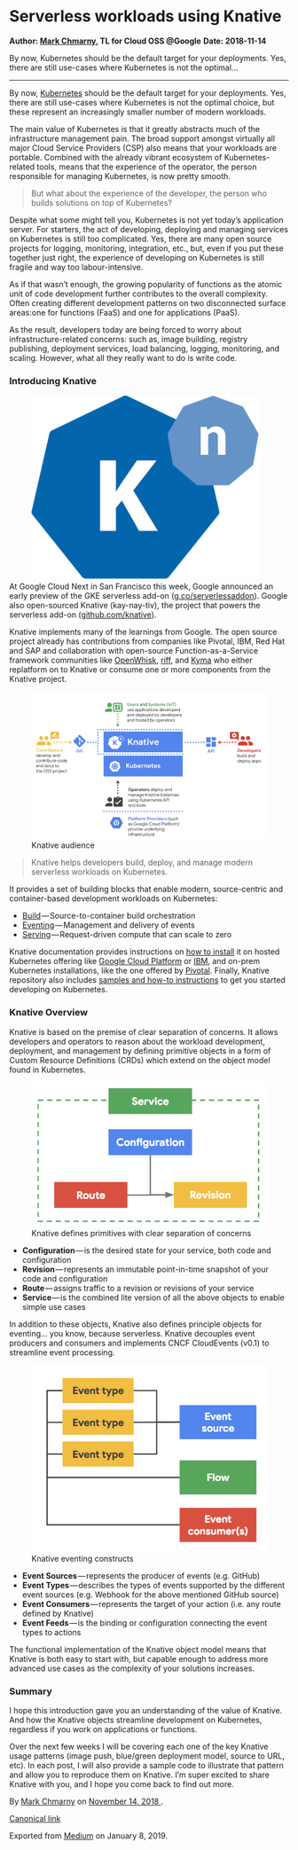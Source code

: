 # Serverless workloads using Knative

**Author: [Mark Chmarny](https://twitter.com/mchmarny), TL for Cloud OSS @Google**
**Date: 2018-11-14**

  <article class="h-entry">
    <section data-field="description" class="p-summary">
      By now, Kubernetes should be the default target for your deployments. Yes, there are still use-cases where Kubernetes is not the optimal…
    </section>
    <section data-field="body" class="e-content">
      <section name="f298" class="section section--body section--first section--last">
        <div class="section-divider">
          <hr class="section-divider">
        </div>
        <div class="section-content">
          <div class="section-inner sectionLayout--insetColumn">
            <p name="6981" id="6981" class="graf graf--p graf-after--h3">By now, <a href="https://kubernetes.io/" data-href="https://kubernetes.io/" class="markup--anchor markup--p-anchor" rel="noopener" target="_blank">Kubernetes</a> should be the default target for your deployments. Yes, there are still use-cases where Kubernetes is not the optimal choice, but these represent an increasingly smaller number of modern workloads.</p>
            <p name="c063" id="c063" class="graf graf--p graf-after--p">The main value of Kubernetes is that it greatly abstracts much of the infrastructure management pain. The broad support amongst virtually all major Cloud Service Providers (CSP) also means that your workloads are portable. Combined with the already vibrant ecosystem of Kubernetes-related tools, means that the experience of the operator, the person responsible for managing Kubernetes, is now pretty smooth.</p>
            <blockquote name="c1ac" id="c1ac" class="graf graf--blockquote graf-after--p">But what about the experience of the developer, the person who builds solutions on top of Kubernetes?</blockquote>
            <p name="09a5" id="09a5" class="graf graf--p graf-after--blockquote">Despite what some might tell you, Kubernetes is not yet today’s application server. For starters, the act of developing, deploying and managing services on Kubernetes is still too complicated. Yes, there are many open source projects for logging, monitoring, integration, etc., but, even if you put these together just right, the experience of developing on Kubernetes is still fragile and way too labour-intensive.</p>
            <p name="1312" id="1312" class="graf graf--p graf-after--p">As if that wasn’t enough, the growing popularity of functions as the atomic unit of code development further contributes to the overall complexity. Often creating different development patterns on two disconnected surface areas:one for functions (FaaS) and one for applications (PaaS).</p>
            <p name="3f53" id="3f53" class="graf graf--p graf-after--p">As the result, developers today are being forced to worry about infrastructure-related concerns: such as, image building, registry publishing, deployment services, load balancing, logging, monitoring, and scaling. However, what all they really want to do is write code.</p>
            <h3 name="33f0" id="33f0" class="graf graf--h3 graf-after--p">Introducing Knative</h3>
            <figure name="69ac" id="69ac" class="graf graf--figure graf--layoutOutsetLeft graf-after--h3">
              <div class="aspectRatioPlaceholder is-locked" style="max-width: 410px; max-height: 322px;">
                <div class="aspectRatioPlaceholder-fill">
                </div>
                <img class="graf-image" data-image-id="knative.png" data-width="410" data-height="322" src="/blog/images/knative.png">
              </div>
            </figure>
            <p name="aa9b" id="aa9b" class="graf graf--p graf-after--figure">At Google Cloud Next in San Francisco this week, Google announced an early preview of the GKE serverless add-on (<a href="http://g.co/serverlessaddon" data-href="http://g.co/serverlessaddon" class="markup--anchor markup--p-anchor" rel="noopener" target="_blank">g.co/serverlessaddon</a>). Google also open-sourced Knative (kay-nay-tiv), the project that powers the serverless add-on (<a href="https://github.com/knative" data-href="https://github.com/knative" class="markup--anchor markup--p-anchor" rel="noopener" target="_blank">github.com/knative</a>).</p>
            <p name="7c8f" id="7c8f" class="graf graf--p graf-after--p">Knative implements many of the learnings from Google. The open source project already has contributions from companies like Pivotal, IBM, Red Hat and SAP and collaboration with open-source Function-as-a-Service framework communities like <a href="https://github.com/apache/incubator-openwhisk" data-href="https://github.com/apache/incubator-openwhisk" class="markup--anchor markup--p-anchor" rel="noopener" target="_blank">OpenWhisk</a>, <a href="https://github.com/projectriff/riff" data-href="https://github.com/projectriff/riff" class="markup--anchor markup--p-anchor" rel="noopener" target="_blank">riff</a>, and <a href="https://github.com/kyma-project" data-href="https://github.com/kyma-project" class="markup--anchor markup--p-anchor" rel="noopener" target="_blank">Kyma</a> who either replatform on to Knative or consume one or more components from the Knative project.</p>
            <figure name="ca72" id="ca72" class="graf graf--figure graf-after--p">
              <div class="aspectRatioPlaceholder is-locked" style="max-width: 700px; max-height: 440px;">
                <div class="aspectRatioPlaceholder-fill">
                </div>
                <img class="graf-image" data-image-id="0*v-wKOVy6dsJdbABA" data-width="1600" data-height="1005" data-is-featured="true" src="/blog/images/audience.png">
              </div>
              <figcaption class="imageCaption">Knative audience</figcaption>
            </figure>
            <blockquote name="15c2" id="15c2" class="graf graf--blockquote graf-after--figure">Knative helps developers build, deploy, and manage modern serverless workloads on Kubernetes.</blockquote>
            <p name="b4e2" id="b4e2" class="graf graf--p graf-after--blockquote">It provides a set of building blocks that enable modern, source-centric and container-based development workloads on Kubernetes:</p>
            <ul class="postList">
              <li name="5f0a" id="5f0a" class="graf graf--li graf-after--p">
                <a href="https://github.com/knative/build" data-href="https://github.com/knative/build" class="markup--anchor markup--li-anchor" rel="noopener" target="_blank">Build</a> — Source-to-container build orchestration</li>
                <li name="c06f" id="c06f" class="graf graf--li graf-after--li">
                  <a href="https://github.com/knative/eventing" data-href="https://github.com/knative/eventing" class="markup--anchor markup--li-anchor" rel="noopener" target="_blank">Eventing</a> — Management and delivery of events</li>
                  <li name="b148" id="b148" class="graf graf--li graf-after--li">
                    <a href="https://github.com/knative/serving" data-href="https://github.com/knative/serving" class="markup--anchor markup--li-anchor" rel="noopener" target="_blank">Serving</a> — Request-driven compute that can scale to zero</li>
                  </ul>
                  <p name="abed" id="abed" class="graf graf--p graf-after--li">Knative documentation provides instructions on <a href="../../../../../docs/install/">how to install</a> it on hosted Kubernetes offering like <a href="../../../../../docs/install/knative-with-gke">Google Cloud Platform</a> or <a href="../../../../../docs/install/knative-with-iks">IBM</a>, and on-prem Kubernetes installations, like the one offered by <a href="../../../../../docs/install/knative-with-pks">Pivotal</a>. Finally, Knative repository also includes <a href="../../../../../docs/install/getting-started-knative-app">samples and how-to instructions</a> to get you started developing on Kubernetes.</p>
                  <h3 name="0113" id="0113" class="graf graf--h3 graf-after--p">Knative Overview</h3>
                  <p name="e295" id="e295" class="graf graf--p graf-after--h3">Knative is based on the premise of clear separation of concerns. It allows developers and operators to reason about the workload development, deployment, and management by defining primitive objects in a form of Custom Resource Definitions (CRDs) which extend on the object model found in Kubernetes.</p>
                  <figure name="de3e" id="de3e" class="graf graf--figure graf-after--p">
                    <div class="aspectRatioPlaceholder is-locked" style="max-width: 700px; max-height: 431px;">
                      <div class="aspectRatioPlaceholder-fill">
                      </div>
                      <img class="graf-image" data-image-id="0*hfyRGyNWNFycw5bx" data-width="740" data-height="456" src="/blog/images/primitive-objects.png">
                    </div>
                    <figcaption class="imageCaption">Knative defines primitives with clear separation of concerns</figcaption>
                  </figure>
                  <ul class="postList">
                    <li name="2cb6" id="2cb6" class="graf graf--li graf-after--figure">
                      <strong class="markup--strong markup--li-strong">Configuration</strong> — is the desired state for your service, both code and configuration</li>
                      <li name="5be3" id="5be3" class="graf graf--li graf-after--li">
                        <strong class="markup--strong markup--li-strong">Revision</strong> — represents an immutable point-in-time snapshot of your code and configuration</li>
                        <li name="8193" id="8193" class="graf graf--li graf-after--li">
                          <strong class="markup--strong markup--li-strong">Route</strong> — assigns traffic to a revision or revisions of your service</li>
                          <li name="269b" id="269b" class="graf graf--li graf-after--li">
                            <strong class="markup--strong markup--li-strong">Service </strong>— is the combined lite version of all the above objects to enable simple use cases</li>
                          </ul>
                          <p name="6ed0" id="6ed0" class="graf graf--p graf-after--li">In addition to these objects, Knative also defines principle objects for eventing… you know, because serverless. Knative decouples event producers and consumers and implements CNCF CloudEvents (v0.1) to streamline event processing.</p>
                          <figure name="6396" id="6396" class="graf graf--figure graf-after--p">
                            <div class="aspectRatioPlaceholder is-locked" style="max-width: 700px; max-height: 559px;">
                              <div class="aspectRatioPlaceholder-fill">
                              </div>
                              <img class="graf-image" data-image-id="0*3jjrwXWgze2pPhnm" data-width="762" data-height="608" src="/blog/images/events-model.png">
                            </div>
                            <figcaption class="imageCaption">Knative eventing constructs</figcaption>
                          </figure>
                          <ul class="postList">
                            <li name="dc26" id="dc26" class="graf graf--li graf-after--figure">
                              <strong class="markup--strong markup--li-strong">Event Sources</strong> — represents the producer of events (e.g. GitHub)</li>
                              <li name="4cc7" id="4cc7" class="graf graf--li graf-after--li">
                                <strong class="markup--strong markup--li-strong">Event Types</strong> — describes the types of events supported by the different event sources (e.g. Webhook for the above mentioned GitHub source)</li>
                                <li name="dc2c" id="dc2c" class="graf graf--li graf-after--li">
                                  <strong class="markup--strong markup--li-strong">Event Consumers</strong> — represents the target of your action (i.e. any route defined by Knative)</li>
                                  <li name="2882" id="2882" class="graf graf--li graf-after--li">
                                    <strong class="markup--strong markup--li-strong">Event Feeds</strong> — is the binding or configuration connecting the event types to actions</li>
                                  </ul>
                                  <p name="638e" id="638e" class="graf graf--p graf-after--li">The functional implementation of the Knative object model means that Knative is both easy to start with, but capable enough to address more advanced use cases as the complexity of your solutions increases.</p>
                                  <h3 name="e2f4" id="e2f4" class="graf graf--h3 graf-after--p">Summary</h3>
                                  <p name="5231" id="5231" class="graf graf--p graf-after--h3">I hope this introduction gave you an understanding of the value of Knative. And how the Knative objects streamline development on Kubernetes, regardless if you work on applications or functions.</p>
                                  <p name="ecf2" id="ecf2" class="graf graf--p graf-after--p graf--trailing">Over the next few weeks I will be covering each one of the key Knative usage patterns (image push, blue/green deployment model, source to URL, etc). In each post, I will also provide a sample code to illustrate that pattern and allow you to reproduce them on Knative. I’m super excited to share Knative with you, and I hope you come back to find out more.</p>
                                </div>
                              </div>
                            </section>
                          </section>
                          <footer>
                            <p>By <a href="https://medium.com/@mchmarny_google" class="p-author h-card">Mark Chmarny</a> on <a href="https://medium.com/p/4e6d8604972">
                              <time class="dt-published" datetime="2018-11-14T02:20:46.348Z">November 14, 2018</time>
                            </a>.</p>
                            <p>
                              <a href="https://medium.com/@mchmarny_google/build-deploy-manage-modern-serverless-workloads-using-knative-on-kubernetes-4e6d8604972" class="p-canonical">Canonical link</a>
                            </p>
                            <p>Exported from <a href="https://medium.com">Medium</a> on January 8, 2019.</p>
                          </footer>
                        </article>
